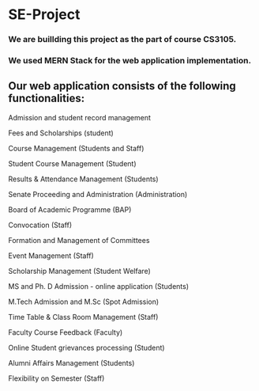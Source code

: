 # SE-Project 
### We are buillding this project as the part of course CS3105.

### We used MERN Stack for the web application implementation.

## Our web application consists of the following functionalities:
Admission and student record management

Fees and Scholarships (student)

Course Management (Students and Staff)

Student Course Management (Student)

Results & Attendance Management (Students)

Senate Proceeding and Administration (Administration)

Board of Academic Programme (BAP)

Convocation (Staff)

Formation and Management of Committees

Event Management (Staff)

Scholarship Management (Student Welfare)

MS and Ph. D Admission - online application (Students)

M.Tech Admission and M.Sc (Spot Admission)

Time Table & Class Room Management (Staff)

Faculty Course Feedback (Faculty)

Online Student grievances processing (Student)

Alumni Affairs Management (Students)

Flexibility on Semester (Staff)












 
